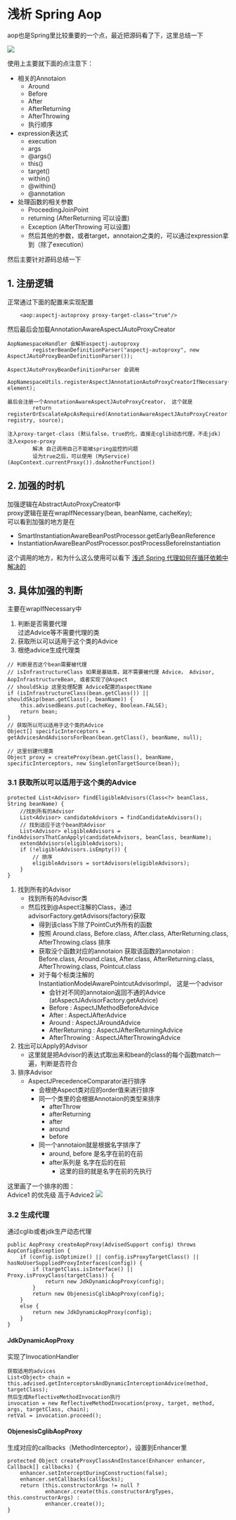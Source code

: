 # 浅析 Spring Aop 

aop也是Spring里比较重要的一个点，最近把源码看了下，这里总结一下

![](aop.png)

使用上主要就下面的点注意下：

- 相关的Annotaion
	- Around
    - Before
    - After
    - AfterReturning
    - AfterThrowing
    - 执行顺序 
- expression表达式
    - execution
    - args
    - @args()
    - this()
    - target()
    - within()
    - @within()
    - @annotation
- 处理函数的相关参数
    - ProceedingJoinPoint
    - returning (AfterReturning 可以设置)
    - Exception (AfterThrowing 可以设置)
    - 然后其他的参数，或者target，annotaion之类的，可以通过expression拿到（除了execution）

然后主要针对源码总结一下


## 1. 注册逻辑
正常通过下面的配置来实现配置

```
    <aop:aspectj-autoproxy proxy-target-class="true"/>
```

然后最后会加载AnnotationAwareAspectJAutoProxyCreator

```
AopNamespaceHandler 会解析aspectj-autoproxy
		registerBeanDefinitionParser("aspectj-autoproxy", new AspectJAutoProxyBeanDefinitionParser());

AspectJAutoProxyBeanDefinitionParser 会调用
    AopNamespaceUtils.registerAspectJAnnotationAutoProxyCreatorIfNecessary(parserContext, element);

最后会注册一个AnnotationAwareAspectJAutoProxyCreator， 这个就是
		return registerOrEscalateApcAsRequired(AnnotationAwareAspectJAutoProxyCreator.class, registry, source);

注入proxy-target-class (默认false，true的化，直接走cglib动态代理，不走jdk)
注入expose-proxy 
        解决 自己调用自己不能被spring监控的问题
        设为true之后，可以使用 (MyService)(AopContext.currentProxy()).doAnotherFunction()
```


## 2. 加强的时机

加强逻辑在AbstractAutoProxyCreator中  
proxy逻辑在是在wrapIfNecessary(bean, beanName, cacheKey);  
可以看到加强的地方是在

- SmartInstantiationAwareBeanPostProcessor.getEarlyBeanReference
- InstantiationAwareBeanPostProcessor.postProcessBeforeInstantiation

这个调用的地方，和为什么这么使用可以看下 
[浅述 Spring 代理如何在循环依赖中解决的](spring-aop与循环依赖)


## 3. 具体加强的判断

主要在wrapIfNecessary中

1. 判断是否需要代理  
    过滤Advice等不需要代理的类
2. 获取所以可以适用于这个类的Advice
3. 根绝advice生成代理类
    
```
// 判断是否这个bean需要被代理
// isInfrastructureClass 如果是基础类，就不需要被代理 Advice， Advisor, AopInfrastructureBean, 或者实现了@Aspect
// shouldSkip 这里处理配置 Advice配置的aspectName
if (isInfrastructureClass(bean.getClass()) || shouldSkip(bean.getClass(), beanName)) {
    this.advisedBeans.put(cacheKey, Boolean.FALSE);
    return bean;
}
// 获取所以可以适用于这个类的Advice
Object[] specificInterceptors = getAdvicesAndAdvisorsForBean(bean.getClass(), beanName, null);

// 这里创建代理类
Object proxy = createProxy(bean.getClass(), beanName, specificInterceptors, new SingletonTargetSource(bean));
```

### 3.1 获取所以可以适用于这个类的Advice
```
protected List<Advisor> findEligibleAdvisors(Class<?> beanClass, String beanName) {
    //找到所有的Advisor
    List<Advisor> candidateAdvisors = findCandidateAdvisors();
    // 找到适应于这个bean的Advisor
    List<Advisor> eligibleAdvisors = findAdvisorsThatCanApply(candidateAdvisors, beanClass, beanName);
    extendAdvisors(eligibleAdvisors);
    if (!eligibleAdvisors.isEmpty()) {
        // 排序
        eligibleAdvisors = sortAdvisors(eligibleAdvisors);
    }
}
```


1. 找到所有的Advisor
    - 找到所有的Advisor类
    - 然后找到@Aspect注解的Class，通过advisorFactory.getAdvisors(factory)获取
        - 得到该class下除了PointCut外所有的函数
        - 按照 Around.class, Before.class, After.class, AfterReturning.class, AfterThrowing.class 排序
        - 获取没个函数对应的annotaion
            获取该函数的annotaion : Before.class, Around.class, After.class, AfterReturning.class, AfterThrowing.class, Pointcut.class
        - 对于每个标类注解的InstantiationModelAwarePointcutAdvisorImpl， 这是一个advisor
            - 会针对不同的annotaion返回不通的Advice (atAspectJAdvisorFactory.getAdvice)
            - Before : AspectJMethodBeforeAdvice
            - After : AspectJAfterAdvice
            - Around : AspectJAroundAdvice
            - AfterReturning : AspectJAfterReturningAdvice
            - AfterThrowing : AspectJAfterThrowingAdvice
2. 找出可以Apply的Advisor
    - 这里就是把Advisor的表达式取出来和bean的class的每个函数match一遍，判断是否符合
3. 排序Advisor
    - AspectJPrecedenceComparator进行排序
        - 会根绝Aspect类对应的order值来进行排序
        - 同一个类里的会根据Annotaion的类型来排序
            - afterThrow
            - afterReturning
            - after
            - around
            - before
        - 同一个annotaion就是根据名字排序了
            - around, before 是名字在前的在前
            - after系列是 名字在后的在前
                - 这里的目的就是名字在前的先执行

这里画了一个排序的图：  
Advice1 的优先级 高于Advice2
![](aop-时序图.png)



### 3.2 生成代理
通过cglib或者jdk生产动态代理
```
public AopProxy createAopProxy(AdvisedSupport config) throws AopConfigException {
    if (config.isOptimize() || config.isProxyTargetClass() || hasNoUserSuppliedProxyInterfaces(config)) {
        if (targetClass.isInterface() || Proxy.isProxyClass(targetClass)) {
            return new JdkDynamicAopProxy(config);
        }
        return new ObjenesisCglibAopProxy(config);
    }
    else {
        return new JdkDynamicAopProxy(config);
    }
}
```

#### JdkDynamicAopProxy

实现了InvocationHandler

```
获取适用的advices
List<Object> chain = this.advised.getInterceptorsAndDynamicInterceptionAdvice(method, targetClass);
然后生成ReflectiveMethodInvocation执行
invocation = new ReflectiveMethodInvocation(proxy, target, method, args, targetClass, chain);
retVal = invocation.proceed();
```

#### ObjenesisCglibAopProxy
生成对应的callbacks（MethodInterceptor），设置到Enhancer里
```
protected Object createProxyClassAndInstance(Enhancer enhancer, Callback[] callbacks) {
    enhancer.setInterceptDuringConstruction(false);
    enhancer.setCallbacks(callbacks);
    return (this.constructorArgs != null ?
            enhancer.create(this.constructorArgTypes, this.constructorArgs) :
            enhancer.create());
}
```

